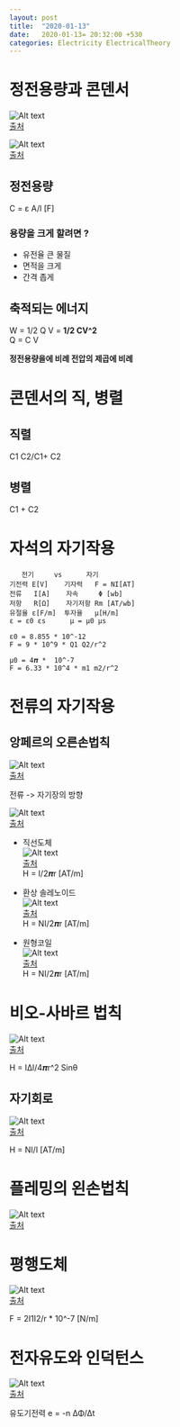 ```yaml
---
layout: post
title:  "2020-01-13"
date:   2020-01-13= 20:32:00 +530
categories: Electricity ElectricalTheory
---
```


# 정전용량과 콘덴서   

![Alt text](../../../../../img/electricity/C.png)   
[출처](https://www.researchgate.net/figure/Figure-4-basic-structure-of-capacitor_fig4_305115547)   


![Alt text](../../../../../img/electricity/C2.png)   
[출처](https://en.wikipedia.org/wiki/Capacitor)   

## 정전용량   

C = ε A/l [F]   

### 용량을 크게 할려면 ?   

   + 유전율 큰 물질   
   + 면적을 크게   
   + 간격 좁게   

## 축적되는 에너지   

W = 1/2 Q V = **1/2 CV^2**   
Q = C V   

**정전용량을에 비례 전압의 제곱에 비례**   

# 콘덴서의 직, 병렬   

## 직렬   

C1 C2/C1+ C2   

## 병렬   

C1 + C2   

# 자석의 자기작용   

```
   전기     vs      자기   
기전력 E[V]    기자력   F = NI[AT]   
전류   I[A]    자속     Φ [wb]
저항   R[Ω]    자기저항 Rm [AT/wb]
유절율 ε[F/m]  투자율   μ[H/m]   
ε = ε0 εs      μ = μ0 μs

ε0 = 8.855 * 10^-12
F = 9 * 10^9 * Q1 Q2/r^2

μ0 = 4𝝅 *  10^-7   
F = 6.33 * 10^4 * m1 m2/r^2
```   

# 전류의 자기작용   

## 앙페르의 오른손법칙   

![Alt text](../../../../../img/electricity/hand.png)   
[출처](https://en.wikipedia.org/wiki/Right-hand_rule)   

전류 -> 자기장의 방향   

![Alt text](../../../../../img/electricity/s.png)   
[출처](http://study.zum.com/book/12981)   

   + 직선도체   
![Alt text](../../../../../img/electricity/ja1.png)   
[출처](http://k3-electromagnetics.blogspot.com/2016/12/blog-post_52.html)   
H = I/2𝝅r [AT/m]   

   + 환상 솔레노이드   
![Alt text](../../../../../img/electricity/ja2.png)   
[출처](http://k3-electromagnetics.blogspot.com/2016/12/blog-post_52.html)   
H = NI/2𝝅r [AT/m]   

   + 원형코일   
![Alt text](../../../../../img/electricity/ja3.png)   
[출처](http://k3-electromagnetics.blogspot.com/2016/12/blog-post_52.html)   
H = NI/2𝝅r [AT/m]   

# 비오-사바르 법칙   

![Alt text](../../../../../img/electricity/bi1.jpg)   
[출처](https://ko.wikipedia.org/wiki/%EB%B9%84%EC%98%A4-%EC%82%AC%EB%B0%94%EB%A5%B4_%EB%B2%95%EC%B9%99)   

H = IΔl/4𝝅r^2 Sinθ   

## 자기회로
![Alt text](../../../../../img/electricity/ja4.png)   
[출처](http://k3-electromagnetics.blogspot.com/2016/12/blog-post_23.html)   

H = NI/l [AT/m]   

# 플레밍의 왼손법칙   

![Alt text](../../../../../img/electricity/lefthand.png)   
[출처](https://namu.wiki/w/%EB%A1%9C%EB%9F%B0%EC%B8%A0%20%ED%9E%98?from=%ED%94%8C%EB%A0%88%EB%B0%8D%EC%9D%98%20%EC%99%BC%EC%86%90%20%EB%B2%95%EC%B9%99)   

# 평행도체   

![Alt text](../../../../../img/electricity/ja5.jpg)   
[출처](https://dic.kumsung.co.kr/web/smart/detail.do?headwordId=1537&pg=2&findCategory=B002004&findBookId=26&findPhoneme=%E3%84%B4)   

F = 2I1I2/r * 10^-7 [N/m]   

# 전자유도와 인덕턴스   

![Alt text](../../../../../img/electricity/jeon.png)   
[출처](http://study.zum.com/book/12763)   

유도기전력 e = -n ΔΦ/Δt

